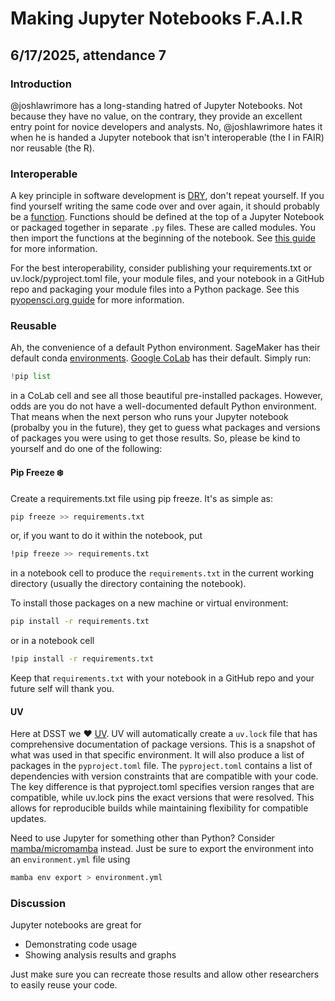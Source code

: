 # Making Jupyter Notebooks F.A.I.R

## 6/17/2025, attendance 7

### Introduction

@joshlawrimore has a long-standing hatred of Jupyter Notebooks. Not because they have no value, on the contrary, they provide an excellent entry point for novice developers and analysts. No, @joshlawrimore hates it when he is handed a Jupyter notebook that isn't interoperable (the I in FAIR) nor reusable (the R).

### Interoperable

A key principle in software development is [DRY](https://en.wikipedia.org/wiki/Don%27t_repeat_yourself#:~:text=%22Don't%20repeat%20yourself%22,redundancy%20in%20the%20first%20place.), don't repeat yourself. If you find yourself writing the same code over and over again, it should probably be a [function](https://www.w3schools.com/python/python_functions.asp). Functions should be defined at the top of a Jupyter Notebook or packaged together in separate `.py` files. These are called modules. You then import the functions at the beginning of the notebook. See [this guide](https://www.digitalocean.com/community/tutorials/how-to-write-modules-in-python-3) for more information.

For the best interoperability, consider publishing your requirements.txt or uv.lock/pyproject.toml file, your module files, and your notebook in a GitHub repo and packaging your module files into a Python package. See this [pyopensci.org guide](https://www.pyopensci.org/python-package-guide/tutorials/intro.html) for more information.

### Reusable

Ah, the convenience of a default Python environment. SageMaker has their default conda [environments](https://docs.aws.amazon.com/sagemaker/latest/dg/studio-lab-environments.html). [Google CoLab](https://colab.research.google.com/) has their default. Simply run:

```python
!pip list
```

in a CoLab cell and see all those beautiful pre-installed packages. However, odds are you do not have a well-documented default Python environment. That means when the next person who runs your Jupyter notebook (probalby you in the future), they get to guess what packages and versions of packages you were using to get those results. So, please be kind to yourself and do one of the following:

#### Pip Freeze :snowflake:

Create a requirements.txt file using pip freeze. It's as simple as:

```bash
pip freeze >> requirements.txt
```

or, if you want to do it within the notebook, put

```bash
!pip freeze >> requirements.txt
```

in a notebook cell to produce the `requirements.txt` in the current working directory (usually the directory containing the notebook).

To install those packages on a new machine or virtual environment:

```bash
pip install -r requirements.txt
```

or in a notebook cell

```bash
!pip install -r requirements.txt
```

Keep that `requirements.txt` with your notebook in a GitHub repo and your future self will thank you.

#### UV

Here at DSST we :heart: [UV](https://docs.astral.sh/uv/). UV will automatically create a `uv.lock` file that has comprehensive documentation of package versions. This is a snapshot of what was used in that specific environment. It will also produce a list of packages in the `pyproject.toml` file. The `pyproject.toml` contains a list of dependencies with version constraints that are compatible with your code. The key difference is that pyproject.toml specifies version ranges that are compatible, while uv.lock pins the exact versions that were resolved. This allows for reproducible builds while maintaining flexibility for compatible updates.

Need to use Jupyter for something other than Python? Consider [mamba/micromamba](https://github.com/mamba-org/mamba) instead. Just be sure to export the environment into an `environment.yml` file using

```bash
mamba env export > environment.yml
```

### Discussion

Jupyter notebooks are great for

- Demonstrating code usage
- Showing analysis results and graphs

Just make sure you can recreate those results and allow other researchers to easily reuse your code.
